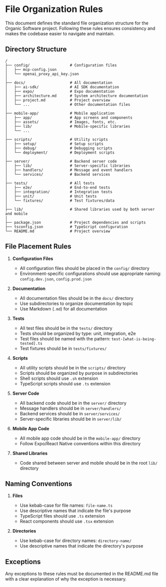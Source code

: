 # File Organization Rules

This document defines the standard file organization structure for the Organic Software project. Following these rules ensures consistency and makes the codebase easier to navigate and maintain.

## Directory Structure

```
/
├── config/                  # Configuration files
│   ├── mcp-config.json
│   └── openai_proxy_api_key.json
│
├── docs/                    # All documentation
│   ├── ai-sdk/              # AI SDK documentation
│   ├── expo/                # Expo documentation
│   ├── architecture.md      # System architecture documentation
│   ├── project.md           # Project overview
│   └── ...                  # Other documentation files
│
├── mobile-app/              # Mobile application
│   ├── app/                 # App screens and components
│   ├── assets/              # Images, fonts, etc.
│   ├── lib/                 # Mobile-specific libraries
│   └── ...
│
├── scripts/                 # Utility scripts
│   ├── setup/               # Setup scripts
│   ├── debug/               # Debugging scripts
│   └── deployment/          # Deployment scripts
│
├── server/                  # Backend server code
│   ├── lib/                 # Server-specific libraries
│   ├── handlers/            # Message and event handlers
│   └── services/            # Backend services
│
├── tests/                   # All tests
│   ├── e2e/                 # End-to-end tests
│   ├── integration/         # Integration tests
│   ├── unit/                # Unit tests
│   └── fixtures/            # Test fixtures/data
│
├── lib/                     # Shared libraries used by both server and mobile
│
├── package.json             # Project dependencies and scripts
├── tsconfig.json            # TypeScript configuration
└── README.md                # Project overview
```

## File Placement Rules

1. **Configuration Files**
   - All configuration files should be placed in the `config/` directory
   - Environment-specific configurations should use appropriate naming: `config.dev.json`, `config.prod.json`

2. **Documentation**
   - All documentation files should be in the `docs/` directory
   - Use subdirectories to organize documentation by topic
   - Use Markdown (`.md`) for all documentation

3. **Tests**
   - All test files should be in the `tests/` directory
   - Tests should be organized by type: unit, integration, e2e
   - Test files should be named with the pattern: `test-[what-is-being-tested].ts`
   - Test fixtures should be in `tests/fixtures/`

4. **Scripts**
   - All utility scripts should be in the `scripts/` directory
   - Scripts should be organized by purpose in subdirectories
   - Shell scripts should use `.sh` extension
   - TypeScript scripts should use `.ts` extension

5. **Server Code**
   - All backend code should be in the `server/` directory
   - Message handlers should be in `server/handlers/`
   - Backend services should be in `server/services/`
   - Server-specific libraries should be in `server/lib/`

6. **Mobile App Code**
   - All mobile app code should be in the `mobile-app/` directory
   - Follow Expo/React Native conventions within this directory

7. **Shared Libraries**
   - Code shared between server and mobile should be in the root `lib/` directory

## Naming Conventions

1. **Files**
   - Use kebab-case for file names: `file-name.ts`
   - Use descriptive names that indicate the file's purpose
   - TypeScript files should use `.ts` extension
   - React components should use `.tsx` extension

2. **Directories**
   - Use kebab-case for directory names: `directory-name/`
   - Use descriptive names that indicate the directory's purpose

## Exceptions

Any exceptions to these rules must be documented in the README.md file with a clear explanation of why the exception is necessary.